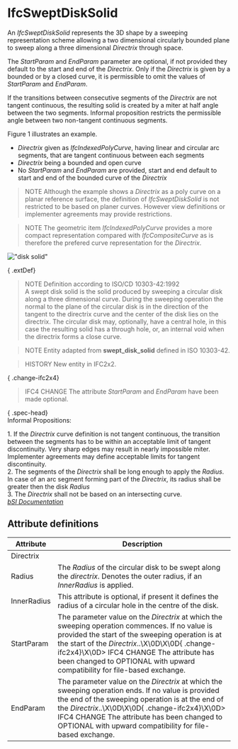 IfcSweptDiskSolid
=================
An _IfcSweptDiskSolid_ represents the 3D shape by a sweeping representation
scheme allowing a two dimensional circularly bounded plane to sweep along a
three dimensional _Directrix_ through space.  
  
The _StartParam_ and _EndParam_ parameter are optional, if not provided they
default to the start and end of the _Directrix_. Only if the _Directrix_ is
given by a bounded or by a closed curve, it is permissible to omit the values
of _StartParam_ and _EndParam_.  
  
If the transitions between consecutive segments of the _Directrix_ are not
tangent continuous, the resulting solid is created by a miter at half angle
between the two segments. Informal proposition restricts the permissible angle
between two non-tangent continuous segments.  
  
Figure 1 illustrates an example.  
  
* _Directrix_ given as _IfcIndexedPolyCurve_, having linear and circular arc segments, that are tangent continuous between each segments  
* _Directrix_ being a bounded and open curve  
* No _StartParam_ and _EndParam_ are provided, start and end default to start and end of the bounded curve of the _Directrix_  
  
> NOTE  Although the example shows a _Directrix_ as a poly curve on a planar
> reference surface, the definition of _IfcSweptDiskSolid_ is not restricted
> to be based on planer curves. However view definitions or implementer
> agreements may provide restrictions.  
  
> NOTE  The geometric item _IfcIndexedPolyCurve_ provides a more compact
> representation compared with _IfcCompositeCurve_ as is therefore the
> prefered curve representation for the _Directrix_.  
  
!["disk solid"](../figures/ifcsweptdisksolid-layout1.png "Figure 1 -- Swept
disk solid geometry")  
  
{ .extDef}  
> NOTE  Definition according to ISO/CD 10303-42:1992  
> A swept disk solid is the solid produced by sweeping a circular disk along a
> three dimensional curve. During the sweeping operation the normal to the
> plane of the circular disk is in the direction of the tangent to the
> directrix curve and the center of the disk lies on the directrix. The
> circular disk may, optionally, have a central hole, in this case the
> resulting solid has a through hole, or, an internal void when the directrix
> forms a close curve.  
  
> NOTE  Entity adapted from **swept_disk_solid** defined in ISO 10303-42.  
  
> HISTORY  New entity in IFC2x2.  
  
{ .change-ifc2x4}  
> IFC4 CHANGE  The attribute _StartParam_ and _EndParam_ have been made
> optional.  
  
{ .spec-head}  
Informal Propositions:  
  
1\. If the _Directrix_ curve definition is not tangent continuous, the
transition between the segments has to be within an acceptable limit of
tangent discontinuity. Very sharp edges may result in nearly impossible miter.
Implementer agreements may define acceptable limits for tangent discontinuity.  
2\. The segments of the _Directrix_ shall be long enough to apply the
_Radius_. In case of an arc segment forming part of the _Directrix_, its
radius shall be greater then the disk _Radius_  
3\. The _Directrix_ shall not be based on an intersecting curve.  
[ _bSI
Documentation_](https://standards.buildingsmart.org/IFC/DEV/IFC4_2/FINAL/HTML/schema/ifcgeometricmodelresource/lexical/ifcsweptdisksolid.htm)


Attribute definitions
---------------------
| Attribute   | Description                                                                                                                                                                                                                                                                                                                    |
|-------------|--------------------------------------------------------------------------------------------------------------------------------------------------------------------------------------------------------------------------------------------------------------------------------------------------------------------------------|
| Directrix   |                                                                                                                                                                                                                                                                                                                                |
| Radius      | The _Radius_ of the circular disk to be swept along the _directrix_. Denotes the outer radius, if an _InnerRadius_ is applied.                                                                                                                                                                                                 |
| InnerRadius | This attribute is optional, if present it defines the radius of a circular hole in the centre of the disk.                                                                                                                                                                                                                     |
| StartParam  | The parameter value on the _Directrix_ at which the sweeping operation commences. If no value is provided the start of the sweeping operation is at the start of the _Directrix_..\X\0D\X\0D{ .change-ifc2x4}\X\0D> IFC4 CHANGE  The attribute has been changed to OPTIONAL with upward compatibility for file-based exchange. |
| EndParam    | The parameter value on the _Directrix_ at which the sweeping operation ends. If no value is provided the end of the sweeping operation is at the end of the _Directrix_..\X\0D\X\0D{ .change-ifc2x4}\X\0D> IFC4 CHANGE  The attribute has been changed to OPTIONAL with upward compatibility for file-based exchange.          |

